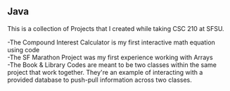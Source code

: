 ## Java

This is a collection of Projects that I created while taking CSC 210 at SFSU. 

-The Compound Interest Calculator is my first interactive math equation using code  
-The SF Marathon Project was my first experience working with Arrays  
-The Book & Library Codes are meant to be two classes within the same project that work together. They're an example of interacting with a provided database to push-pull information across two classes.
